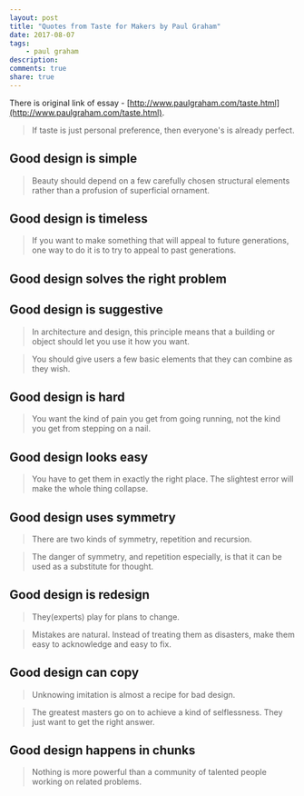 ```yaml
---
layout: post
title: "Quotes from Taste for Makers by Paul Graham"
date: 2017-08-07
tags: 
    - paul graham
description: 
comments: true
share: true
---
```


There is original link of essay - [http://www.paulgraham.com/taste.html](http://www.paulgraham.com/taste.html).

> If taste is just personal preference, then everyone's is already perfect.

## Good design is simple

> Beauty should depend on a few carefully chosen structural elements rather than a profusion of superficial ornament.

## Good design is timeless

> If you want to make something that will appeal to future generations, one way to do it is to try to appeal to past generations.

## Good design solves the right problem

## Good design is suggestive

> In architecture and design, this principle means that a building or object should let you use it how you want.

> You should give users a few basic elements that they can combine as they wish.

## Good design is hard

> You want the kind of pain you get from going running, not the kind you get from stepping on a nail.

## Good design looks easy

> You have to get them in exactly the right place. The slightest error will make the whole thing collapse.

## Good design uses symmetry

> There are two kinds of symmetry, repetition and recursion.

> The danger of symmetry, and repetition especially, is that it can be used as a substitute for thought.

## Good design is redesign

> They(experts) play for plans to change.

> Mistakes are natural. Instead of treating them as disasters, make them easy to acknowledge and easy to fix.

## Good design can copy

> Unknowing imitation is almost a recipe for bad design.

> The greatest masters go on to achieve a kind of selflessness. They just want to get the right answer.

## Good design happens in chunks

> Nothing is more powerful than a community of talented people working on related problems.
